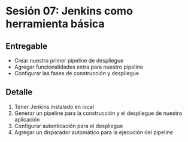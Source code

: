# Sesión 07: Jenkins como herramienta básica

## Entregable

* Crear nuestro primer pipeline de despliegue 
* Agregar funcionalidades extra para nuestro pipeline
* Configurar las fases de construcción y despliegue

## Detalle

1. Tener Jenkins instalado en local
2. Generar un pipeline para la construcción y el despliegue de nuestra aplicación 
3. Configurar autenticación para el despliegue
4. Agregar un disparador automático para la ejecución del pipeline